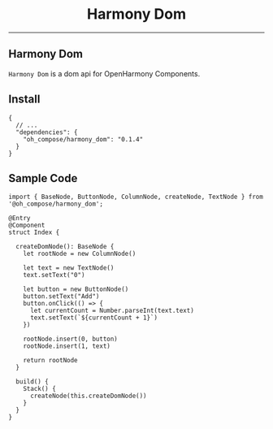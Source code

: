 # <center>Harmony Dom</center>

-------------------------------------------------------------------------------

## Harmony Dom

`Harmony Dom` is a dom api for OpenHarmony Components.

## Install

```json5
{
  // ...
  "dependencies": {
    "oh_compose/harmony_dom": "0.1.4"
  }
}
```

## Sample Code
```extendtypescript
import { BaseNode, ButtonNode, ColumnNode, createNode, TextNode } from '@oh_compose/harmony_dom';

@Entry
@Component
struct Index {

  createDomNode(): BaseNode {
    let rootNode = new ColumnNode()

    let text = new TextNode()
    text.setText("0")

    let button = new ButtonNode()
    button.setText("Add")
    button.onClick(() => {
      let currentCount = Number.parseInt(text.text)
      text.setText(`${currentCount + 1}`)
    })

    rootNode.insert(0, button)
    rootNode.insert(1, text)

    return rootNode
  }

  build() {
    Stack() {
      createNode(this.createDomNode())
    }
  }
}
```